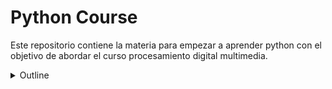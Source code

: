# Python Course

Este repositorio contiene la materia para empezar a aprender python con el objetivo de abordar el curso procesamiento digital multimedia.

<details>
<summary>Outline</summary>

1. Introducción a Python
* ¿Por qué aprender Python? (Aplicaciones populares, comunidad, simplicidad)
* Convención para escribir código
* Formato markdown
* Crear GitHub
  
2. Fundamentos de Python
* Tipos de datos básicos (int, float, str, bool)
* Operadores (aritméticos, de comparación, lógicos)
  
3. Estructuras de Datos
* Listas
* Tuplas
* Diccionarios
* Conjuntos
* Operaciones comunes con estructuras de datos (indexación, slicing, métodos)
  
4. Control de Flujo
* Sentencias condicionales (if, elif, else)
* Bucles (for, while)
* Comprensiones de listas
  
5. Funciones
* Definición y llamada de funciones
* Argumentos y parámetros (posicionales, palabras clave)
* Valores de retorno
* Funciones lambda
  
6. Módulos y Paquetes
* Importación de módulos
* Uso de paquetes externos (ejemplo con requests o pandas)
* Creación de módulos propios
  
7. Manejo de Excepciones
* Try, except
* Manejo de múltiples excepciones
* Bloques finally y else

8. Introducción a la Programación Orientada a Objetos (POO)
* Clases y objetos
* Atributos y métodos
* Herencia y polimorfismo

# Uso de módulos

En el repositorio también está un archivo para aprender a usar numpy, matplotlib, etc.

